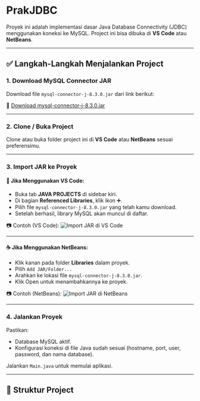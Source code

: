 # PrakJDBC

Proyek ini adalah implementasi dasar Java Database Connectivity (JDBC) menggunakan koneksi ke MySQL. Project ini bisa dibuka di **VS Code** atau **NetBeans**.

---

## ✅ Langkah-Langkah Menjalankan Project

### 1. Download MySQL Connector JAR
Download file `mysql-connector-j-8.3.0.jar` dari link berikut:

🔗 [Download mysql-connector-j-8.3.0.jar](https://drive.google.com/file/d/18yqW_8OzOznHHMDV0-MIvjQHfpXQFvKD/view?usp=sharing)

---

### 2. Clone / Buka Project
Clone atau buka folder project ini di **VS Code** atau **NetBeans** sesuai preferensimu.

---

### 3. Import JAR ke Proyek

#### 📘 Jika Menggunakan VS Code:
- Buka tab **JAVA PROJECTS** di sidebar kiri.
- Di bagian **Referenced Libraries**, klik ikon ➕.
- Pilih file `mysql-connector-j-8.3.0.jar` yang telah kamu download.
- Setelah berhasil, library MySQL akan muncul di daftar.

📷 Contoh (VS Code):
![Import JAR di VS Code](screenshot/vscode.png)

---

#### ☕ Jika Menggunakan NetBeans:
- Klik kanan pada folder **Libraries** dalam proyek.
- Pilih `Add JAR/Folder...`
- Arahkan ke lokasi file `mysql-connector-j-8.3.0.jar`.
- Klik Open untuk menambahkannya ke proyek.

📷 Contoh (NetBeans):
![Import JAR di NetBeans](screenshot/netbeans.png)

---

### 4. Jalankan Proyek
Pastikan:
- Database MySQL aktif.
- Konfigurasi koneksi di file Java sudah sesuai (hostname, port, user, password, dan nama database).

Jalankan `Main.java` untuk memulai aplikasi.

---

## 📁 Struktur Project
